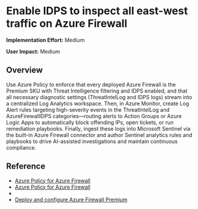 #  Enable IDPS to inspect all east-west traffic on Azure Firewall
**Implementation Effort:** Medium  

**User Impact:** Medium

## Overview

Use Azure Policy to enforce that every deployed Azure Firewall is the Premium SKU with Threat Intelligence filtering and IDPS enabled, and that all necessary diagnostic settings (ThreatIntelLog and IDPS logs) stream into a centralized Log Analytics workspace. Then, in Azure Monitor, create Log Alert rules targeting high-severity events in the ThreatIntelLog and AzureFirewallIDPS categories—routing alerts to Action Groups or Azure Logic Apps to automatically block offending IPs, open tickets, or run remediation playbooks. Finally, ingest these logs into Microsoft Sentinel via the built-in Azure Firewall connector and author Sentinel analytics rules and playbooks to drive AI-assisted investigations and maintain continuous compliance.

## Reference

* [Azure Policy for Azure Firewall](https://learn.microsoft.com/en-us/azure/firewall/firewall-azure-policy)
* [Azure Policy for Azure Firewall](https://learn.microsoft.com/en-us/azure/governance/policy/overview)
* 
* [Deploy and configure Azure Firewall Premium](https://learn.microsoft.com/en-us/azure/firewall/premium-deploy#configure-idps)
